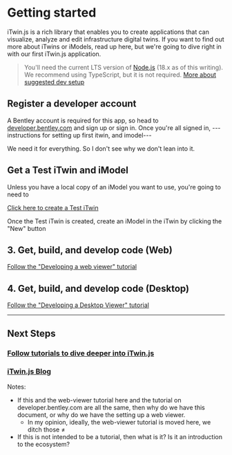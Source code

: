 # Getting started

iTwin.js is a rich library that enables you to create applications that can visualize, analyze and edit infrastructure digital twins. If you want to find out more about iTwins or iModels, read up here, but we're going to dive right in with our first iTwin.js application.

> You'll need the current LTS version of [Node.js](https://nodejs.org) (18.x as of this writing). We recommend using TypeScript, but it is not required. [More about suggested dev setup](../learning/tutorials/development-prerequesites.md)

## Register a developer account

A Bentley account is required for this app, so head to [developer.bentley.com](https://developer.bentley.com) and sign up or sign in. Once you're all signed in, ---instructions for setting up first itwin, and imodel---

We need it for everything. So I don't see why we don't lean into it.

## Get a Test iTwin and iModel

Unless you have a local copy of an iModel you want to use, you're going to need to

[Click here to create a Test iTwin](https://developer.bentley.com/my-itwins/new/)

Once the Test iTwin is created, create an iModel in the iTwin by clicking the "New" button

## 3. Get, build, and develop code (Web)

[Follow the "Developing a web viewer" tutorial](../learning/tutorials/develop-web-viewer.md)

## 4. Get, build, and develop code (Desktop)

[Follow the "Developing a Desktop Viewer" tutorial](../learning/tutorials/develop-desktop-viewer.md)

---

## Next Steps

### [Follow tutorials to dive deeper into iTwin.js](../learning/tutorials/index.md)

### [iTwin.js Blog](https://medium.com/itwinjs)

Notes:

- If this and the web-viewer tutorial here and the tutorial on developer.bentley.com are all the same, then why do we have this document, or why do we have the setting up a web viewer.
  - In my opinion, ideally, the web-viewer tutorial is moved here, we ditch those ≠
- If this is not intended to be a tutorial, then what is it? Is it an introduction to the ecosystem?
